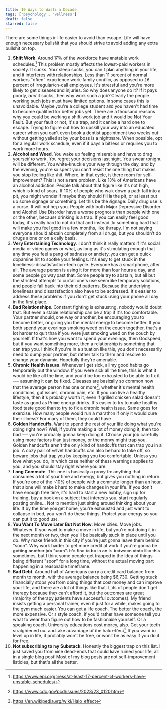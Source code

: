 ```yaml
---
title: 10 Ways to Waste a Decade
tags: ['psychology', 'wellness']
draft: false
starred: false
---
```


There are some things in life easier to avoid than escape. Life will have enough necessary bullshit that you should strive to avoid adding any extra bullshit on top.

1. **Shift Work**. Around 17% of the workforce have unstable work schedules.[^1] This problem mostly affects the lowest-paid workers in society. It sucks. Your sleep sucks, you can't plan anything in your life, and it interferes with relationships. Less than 11 percent of normal workers "often" experience work-family conflict, as opposed to 26 percent of irregular/on-call employees. It's stressful and you're more likely to get diseases and injuries. So why does anyone do it? If it pays poorly, *and* it sucks, then why work such a job? Clearly the people working such jobs must have limited options. In some cases this is unavoidable. Maybe you're a college student and you haven't had time to become qualified for better jobs yet. There are a thousand reasons why you could be working a shift-work job and it would be Not Your Fault. But your fault or not, it's a trap, and it can be a hard one to escape. Trying to figure out how to upskill your way into an educated career when you can't even book a dentist appointment two weeks out without getting yelled at by your boss is a nightmare. When possible, opt for a regular work schedule, even if it pays a bit less or requires you to work more hours.
2. **Alcohol and Weed**. You wake up feeling miserable and have to drag yourself to work. You regret your decisions last night. You swear tonight will be different. You white-knuckle your way through the day, and by the evening, you're so spent you can't resist the one thing that makes you stop feeling like shit. Where, in that cycle, is there room for self-improvement? This is not a rare problem. Like 10% of Americans have an alcohol addiction. People talk about that figure like it's not high, which is kind of scary. If 10% of people who walk down a path fall into a pit, you might wonder if maybe they should fill in the pit, or at least put up some signage or something. Let this be the signage: Daily drug use is a curse. It will not help you. People with both Major Depressive Disorder and Alcohol Use Disorder have a worse prognosis than people with one or the other, because drinking is a trap. If you can easily feel good today, it's really hard to not do that and instead do something hard that will make you feel good in a few months, like therapy. I'm not saying everyone should abstain completely from all drugs, but you shouldn’t do drugs alone or on a daily basis.
3. **Very Entertaining Technology**. I don't think it really matters if it's social media or video games or what, as long as it's stimulating enough that any time you feel a pang of sadness or anxiety, you can get a quick dopamine hit to soothe your feelings. It's easy to get stuck in the loneliness-dissatisfaction-tech cycle. Everyone has a smartphone, after all. The average person is using it for more than four hours a day, and some people go way past that. Some people try to abstain, but all but the strictest attempts to curtail one's use seem like temporary solutions, and people fall back into their old patterns. Because the underlying loneliness and dissatisfaction also have to be addressed. It's easier to address these problems if you don't get stuck using your phone all day in the first place.
4. **Bad Relationships**. Constant fighting is exhausting, nobody would doubt that. But even a stable relationship can be a trap if it's too comfortable. Your partner should, one way or another, be encouraging you to become better, or giving you the mental energy to become better. If you both spend your evenings smoking weed on the couch together, that's a lot harder to quit than if you were just smoking weed on the couch by yourself. If that's how you want to spend your evenings, then Godspeed, but if you want something more, then a relationship is something that can trap you. I think if you're in a situation like this, you don't necessarily need to dump your partner, but rather talk to them and resolve to change your dynamic. Hopefully they're amenable.
5. **Chronic Health Issues**. Whenever I get sick, all my good habits go temporarily out the window. If you were sick all the time, this is what it would be like all the time, and you'd be too exhausted to be able to fix it --- assuming it can be fixed. Diseases are basically so common now that the average person has one or more[^2], whether it's mental health conditions, gut issues, chronic pain, etc. If you can live a healthy lifestyle, then it's probably worth it, even if grilled chicken salad doesn't taste as good as Prime energy drinks. It's easier to try to make healthy food taste good than to try to fix a chronic health issue. Same goes for exercise. How many people would run a marathon if only it would cure their illness? For many of them, they could have.
6. **Golden Handcuffs**. Want to spend the rest of your life doing what you're doing right now? Well, if you're making a lot of money doing it, then too bad --- you're probably gonna keep doing it. Choose your job carefully using more factors than just money, or the money might trap you. Golden handcuffs aren't the only kind of handcuffs that can trap you in a job. A cozy pair of velvet handcuffs can also be hard to take off, so beware jobs that trap you by keeping you too comfortable. Unless you love what you do, in which case neither of these warnings applies to you, and you should stay right where you are.
7. **Long Commute**. This one is basically a proxy for anything that consumes a lot of your time and energy, but gives you nothing in return. If you're one of the ~10% of people with a commute longer than an hour, that alone will make it hard to make changes in your life. If you don't have enough free time, it's hard to start a new hobby, sign up for training, buy a book on a subject that interests you, start regularly posting online... Not to mention just sitting around thinking about your life. If by the time you get home, you're exhausted and just want to collapse in bed, you won't do these things. Protect your energy so you can put it to good use.
8. **You Want To Move Later But Not Now**. Move cities. Move jobs. Whatever. If you want to make a move in life, but you're not doing it in the next month or two, then you'll be basically stuck in place until you do. Why make friends in this city if you're just gonna leave them behind "soon". Why work harder to get more credit at work if you're gonna be getting another job "soon". It's fine to be in an in-between state like this sometimes, but I think some people get trapped in the idea of things being different "soon" for a long time, without the actual moving part happening in a reasonable timeframe. 
9. **Bad Debt**. Around half of Americans carry a credit card balance from month to month, with the average balance being $6,730. Getting stuck financially stops you from doing things that cost money and can improve your life, and there are a lot of things like that. Lots of people don't get therapy because they can't afford it, but the outcomes are great (majority of therapy patients have successful outcomes). My friend insists getting a personal trainer, even if just for a while, makes going to the gym much easier. You can get a life coach. The better the coach, the more expensive. Or a style coach, if you'd rather have someone tell you what to wear than figure out how to be fashionable yourself. Or a speaking coach. University educations cost money, also. Get your teeth straightened out and take advantage of the halo effect[^3] If you want to level up in life, it probably won't be free, or won't be as easy if you do it for free.
10. **Not subscribing to my Substack**. Honestly the biggest trap on this list. I just saved you from nine dead-ends that could have ruined your life, all in a single blog post! Most of my blog posts are not self-improvement listicles, but that's all the better. 

[^1]: https://www.epi.org/press/at-least-17-percent-of-workers-have-unstable-schedules/
[^2]: https://www.cdc.gov/pcd/issues/2023/23_0120.htm
[^3]: https://en.wikipedia.org/wiki/Halo_effect

